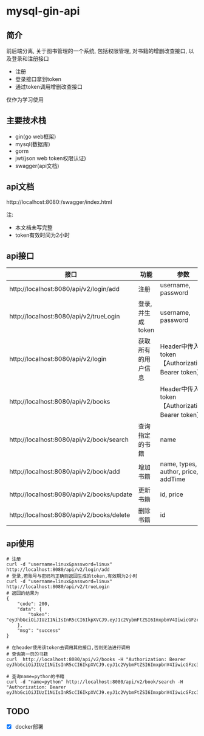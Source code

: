 # mysql-gin-api

## 简介

前后端分离, 关于图书管理的一个系统, 包括权限管理,  对书籍的增删改查接口, 以及登录和注册接口

* 注册
* 登录接口拿到token
* 通过token调用增删改查接口

仅作为学习使用

## 主要技术栈

* gin(go web框架)
* mysql(数据库)
* gorm
* jwt(json web token权限认证)
* swagger(api文档)

## api文档

http://localhost:8080:/swagger/index.html

注:

* 本文档未写完整
* token有效时间为2小时

## api接口

| 接口                                      | 功能               | 参数                                             | type |
| ----------------------------------------- | ------------------ | ------------------------------------------------ | ---- |
| http://localhost:8080/api/v2/login/add    | 注册               | username, password                               | POST |
| http://localhost:8080/api/v2/trueLogin    | 登录,并生成token   | username, password                               | POST |
| http://localhost:8080/api/v2/login        | 获取所有的用户信息 | Header中传入token【Authorization: Bearer token】 | GET  |
| http://localhost:8080/api/v2/books        |                    | Header中传入token【Authorization: Bearer token】 | GET  |
| http://localhost:8080/api/v2/book/search  | 查询指定的书籍     | name                                             | POST |
| http://localhost:8080/api/v2/book/add     | 增加书籍           | name, types, author, price, addTime              | POST |
| http://localhost:8080/api/v2/books/update | 更新书籍           | id, price                                        | POST |
| http://localhost:8080/api/v2/books/delete | 删除书籍           | id                                               | POST |

## api使用

```shell
# 注册
curl -d "username=linux&password=linux" http://localhost:8080/api/v2/login/add
# 登录,若账号与密码均正确则返回生成的token,有效期为2小时
curl -d "username=linux&password=linux" http://localhost:8080/api/v2/trueLogin
# 返回的结果为
{
    "code": 200,
    "data": {
        "token": "eyJhbGciOiJIUzI1NiIsInR5cCI6IkpXVCJ9.eyJ1c2VybmFtZSI6ImxpbnV4IiwicGFzc3dvcmQiOiIkMmEkMDQkTWovMi9mOWFGOVJaaDA3SnVmeUx2T1p6Vk8vRURmSnNjOXhockVhLzlibEJqNkZaWTZxU3EiLCJleHAiOjE2MDgxNDY4NjUsImlzcyI6Im5qLWpheSJ9.lBeo1NWJH4flS7_ZsGKFjhtFYfeAdIuv6TMwFvpmNAc"
    },
    "msg": "success"
}

# 在header使用该token去调用其他接口,否则无法进行调用
# 查询第一页的书籍
curl  http://localhost:8080/api/v2/books -H "Authorization: Bearer eyJhbGciOiJIUzI1NiIsInR5cCI6IkpXVCJ9.eyJ1c2VybmFtZSI6ImxpbnV4IiwicGFzc3dvcmQiOiIkMmEkMDQkTWovMi9mOWFGOVJaaDA3SnVmeUx2T1p6Vk8vRURmSnNjOXhockVhLzlibEJqNkZaWTZxU3EiLCJleHAiOjE2MDgxNDY4NjUsImlzcyI6Im5qLWpheSJ9.lBeo1NWJH4flS7_ZsGKFjhtFYfeAdIuv6TMwFvpmNAc"

# 查询name=python的书籍
curl -d "name=python" http://localhost:8080/api/v2/book/search -H "Authorization: Bearer eyJhbGciOiJIUzI1NiIsInR5cCI6IkpXVCJ9.eyJ1c2VybmFtZSI6ImxpbnV4IiwicGFzc3dvcmQiOiIkMmEkMDQkTWovMi9mOWFGOVJaaDA3SnVmeUx2T1p6Vk8vRURmSnNjOXhockVhLzlibEJqNkZaWTZxU3EiLCJleHAiOjE2MDgxNDY4NjUsImlzcyI6Im5qLWpheSJ9.lBeo1NWJH4flS7_ZsGKFjhtFYfeAdIuv6TMwFvpmNAc"
```

## TODO

- [x] docker部署
